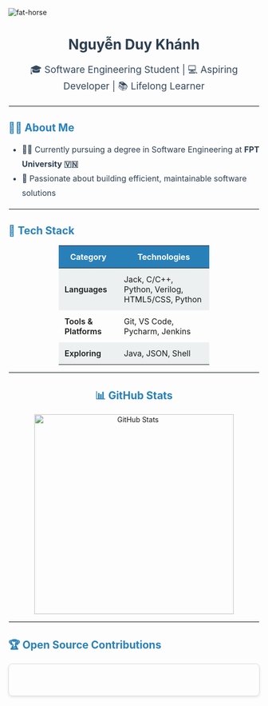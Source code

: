 ![fat-horse](https://github.com/user-attachments/assets/376a269a-82e0-4755-9f68-23ce501dde02)
<h1 align="center" style="font-weight: 700; color: #2c3e50;">Nguyễn Duy Khánh</h1>

<p align="center" style="font-size: 1.2rem; color: #34495e;">
  🎓 Software Engineering Student | 💻 Aspiring Developer | 📚 Lifelong Learner
</p>

<hr style="border: 1px solid #ecf0f1;" />

<h2 style="color: #2980b9;">🧑‍💻 About Me</h2>

<ul style="line-height: 1.8; font-size: 1rem; color: #2c3e50;">
  <li>👨‍🎓 Currently pursuing a degree in Software Engineering at <strong>FPT University 🇻🇳</strong></li>
  <li>🎯 Passionate about building efficient, maintainable software solutions</li>
</ul>

<hr style="border: 1px solid #ecf0f1;" />

<h2 style="color: #2980b9;">🚀 Tech Stack</h2>

<table align="center" style="width: 60%; margin: 0 auto; border-collapse: collapse; font-size: 1rem;">
  <thead>
    <tr style="background-color: #2980b9; color: white;">
      <th style="padding: 12px;">Category</th>
      <th style="padding: 12px;">Technologies</th>
    </tr>
  </thead>
  <tbody>
    <tr style="background-color: #ecf0f1;">
      <td style="padding: 12px; font-weight: 600;">Languages</td>
      <td style="padding: 12px;">Jack, C/C++, Python, Verilog, HTML5/CSS, Python</td>
    </tr>
    <tr>
      <td style="padding: 12px; font-weight: 600;">Tools & Platforms</td>
      <td style="padding: 12px;">Git, VS Code, Pycharm, Jenkins</td>
    </tr>
    <tr style="background-color: #ecf0f1;">
      <td style="padding: 12px; font-weight: 600;">Exploring</td>
      <td style="padding: 12px;">Java, JSON, Shell</td>
    </tr>
  </tbody>
</table>

<hr style="border: 1px solid #ecf0f1;" />

<h2 style="color: #2980b9; text-align: center;">📊 GitHub Stats</h2>

<p align="center">
  <img src="https://github-readme-stats.vercel.app/api?username=MrDonut12"&show_icons=true&theme=radical" alt="GitHub Stats" width="400" />
</p>

<hr style="border: 1px solid #ecf0f1;" />

<h2 style="color: #2980b9;">🏆 Open Source Contributions</h2>

<div style="display: flex; gap: 20px; flex-wrap: wrap;">
  <div style="flex: 1; min-width: 300px; border: 1px solid #ddd; border-radius: 8px; padding: 20px; box-shadow: 0 2px 5px rgba(0,0,0,0.1);">
    <h3><a href=
